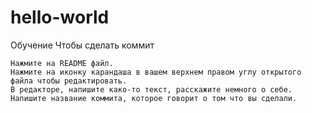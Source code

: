 # hello-world
Обучение
Чтобы сделать коммит

    Нажмите на README файл.
    Нажмите на иконку карандаша в вашем верхнем правом углу открытого файла чтобы редактировать.
    В редакторе, напишите како-то текст, расскажите немного о себе.
    Напишите название коммита, которое говорит о том что вы сделали.
